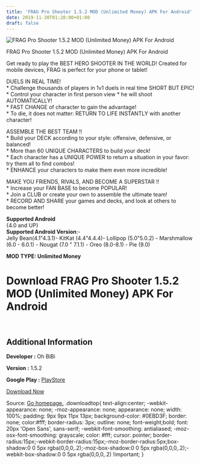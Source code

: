 ```yaml
---
title: 'FRAG Pro Shooter 1.5.2 MOD (Unlimited Money) APK For Android'
date: 2019-11-30T01:28:00+01:00
draft: false
---
```


![FRAG Pro Shooter 1.5.2 MOD (Unlimited Money) APK For Android](https://i2.wp.com/apkhome.net/wp-content/uploads/2019/11/FRAG-Pro-Shooter.jpg "FRAG Pro Shooter 1.5.2 MOD (Unlimited Money) APK For Android")

  

FRAG Pro Shooter 1.5.2 MOD (Unlimited Money) APK For Android

Get ready to play the BEST HERO SHOOTER IN THE WORLD! Created for mobile devices, FRAG is perfect for your phone or tablet!

DUELS IN REAL TIME!  
\* Challenge thousands of players in 1v1 duels in real time SHORT BUT EPIC!  
\* Control your character in first person view \* he will shoot AUTOMATICALLY!  
\* FAST CHANGE of character to gain the advantage!  
\* To die, it does not matter: RETURN TO LIFE INSTANTLY with another character!

ASSEMBLE THE BEST TEAM !!  
\* Build your DECK according to your style: offensive, defensive, or balanced!  
\* More than 60 UNIQUE CHARACTERS to build your deck!  
\* Each character has a UNIQUE POWER to return a situation in your favor: try them all to find combos!  
\* ENHANCE your characters to make them even more incredible!

MAKE YOU FRIENDS, RIVALS, AND BECOME A SUPERSTAR !!  
\* Increase your FAN BASE to become POPULAR!  
\* Join a CLUB or create your own to assemble the ultimate team!  
\* RECORD AND SHARE your games and decks, and look at others to become better!

**Supported Android**  
{4.0 and UP}  
**Supported Android Version**:-  
Jelly Bean(4.1"4.3.1)- KitKat (4.4"4.4.4)- Lollipop (5.0"5.0.2) - Marshmallow (6.0 - 6.0.1) - Nougat (7.0 " 7.1.1) - Oreo (8.0-8.1) - Pie (9.0)

**MOD TYPE: Unlimited Money**

Download FRAG Pro Shooter 1.5.2 MOD (Unlimited Money) APK For Android
=====================================================================

 

Additional Information
----------------------

**Developer :** Oh BiBi

**Version :** 1.5.2

**Google Play :** [PlayStore](https://play.google.com/store/apps/details?id=com.ohbibi.fps)

  

[Download Now](https://store4app.co/post/frag-pro-shooter-1-5-2-mod-unlimited-money-apk-for-android_1575048624)

  
Source: [Go homepage.](https://store4app.co/post/frag-pro-shooter-1-5-2-mod-unlimited-money-apk-for-android_1575048624) .downloadtop{ text-align:center; -webkit-appearance: none; -moz-appearance: none; appearance: none; width: 100%; padding: 9px 9px 11px 13px; background-color: #0EBD3F; border: none; color:#fff; border-radius: 3px; outline: none; font-weight;bold; font: 20px 'Open Sans', sans-serif; -webkit-font-smoothing: antialiased; -moz-osx-font-smoothing: grayscale; color: #fff; cursor: pointer; border-radius:15px;-webkit-border-radius:15px;-moz-border-radius:5px;box-shadow:0 0 5px rgba(0,0,0,.2);-moz-box-shadow:0 0 5px rgba(0,0,0,.2);-webkit-box-shadow:0 0 5px rgba(0,0,0,.2) !important; }
